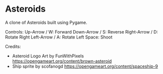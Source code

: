 # Asteroids
 A clone of Asteroids built using Pygame.

 Controls:
 Up-Arrow / W: Forward
 Down-Arrow / S: Reverse
 Right-Arrow / D: Rotate Right
 Left-Arrow / A: Rotate Left
 Space: Shoot

 Credits:
 - Asteroid Logo Art by FunWithPixels https://opengameart.org/content/brown-asteroid
 - Ship sprite by scofanogd https://opengameart.org/content/spaceship-9
 
